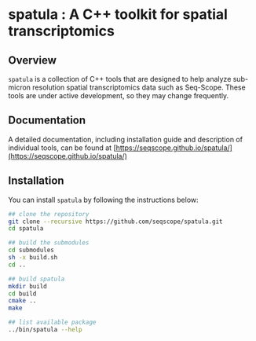 # spatula : A C++ toolkit for spatial transcriptomics

## Overview 

`spatula` is a collection of C++ tools that are designed to help analyze 
sub-micron resolution
spatial transcriptomics data such as Seq-Scope. 
These tools are under active development, so they may change frequently. 

## Documentation 

A detailed documentation, including installation guide and description of individual tools, can be found at 
[https://seqscope.github.io/spatula/](https://seqscope.github.io/spatula/)

## Installation

You can install `spatula` by following the instructions below:

```bash
## clone the repository
git clone --recursive https://github.com/seqscope/spatula.git
cd spatula

## build the submodules
cd submodules
sh -x build.sh
cd ..

## build spatula
mkdir build
cd build
cmake ..
make

## list available package
../bin/spatula --help
```
